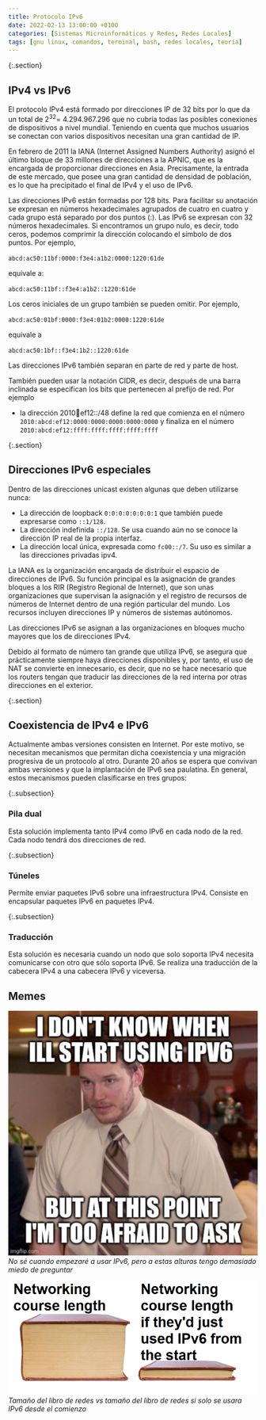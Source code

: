 ```yaml
---
title: Protocolo IPv6
date: 2022-02-13 13:00:00 +0100
categories: [Sistemas Microinformáticos y Redes, Redes Locales]
tags: [gnu linux, comandos, terminal, bash, redes locales, teoría]
---
```

{:.section}
## IPv4 vs IPv6

El protocolo IPv4 está formado por direcciones IP de 32 bits por lo que da un total de 2<sup>32</sup>= 4.294.967.296 que no cubría todas las posibles conexiones de dispositivos a nivel mundial. Teniendo en cuenta que muchos usuarios se conectan con varios dispositivos necesitan una gran cantidad de IP.

En febrero de 2011 la IANA (Internet Assigned Numbers Authority) asignó el último bloque de 33 millones de direcciones a la APNIC, que es la encargada de proporcionar direcciones en Asia. Precisamente, la entrada de este mercado, que posee una gran cantidad de densidad de población, es lo que ha precipitado el final de IPv4 y el uso de IPv6.

Las direcciones IPv6 están formadas por 128 bits. Para facilitar su anotación se expresan en números hexadecimales agrupados de cuatro en cuatro y cada grupo está separado por dos puntos (:). Las IPv6 se expresan con 32 números hexadecimales. Si encontramos un grupo nulo, es decir, todo ceros, podemos comprimir la dirección colocando el  símbolo de dos puntos. Por ejemplo, 

`abcd:ac50:11bf:0000:f3e4:a1b2:0000:1220:61de`

equivale a:  

`abcd:ac50:11bf::f3e4:a1b2::1220:61de`

Los ceros iniciales de un grupo también se pueden omitir. Por ejemplo,

`abcd:ac50:01bf:0000:f3e4:01b2:0000:1220:61de`

equivale a 

`abcd:ac50:1bf::f3e4:1b2::1220:61de`

Las direcciones IPv6 también separan en parte de red y parte de host. 

También pueden usar la notación CIDR, es decir, después de una barra inclinada se especifican los bits que pertenecen al prefijo de red. Por ejemplo

- la dirección 2010:abcd:ef12::/48 define la red que comienza en el número `2010:abcd:ef12:0000:0000:0000:0000:0000` y finaliza en el número `2010:abcd:ef12:ffff:ffff:ffff:ffff:ffff`

{:.section}
## Direcciones IPv6 especiales

Dentro de las direcciones unicast existen algunas que deben utilizarse nunca:

- La dirección de loopback `0:0:0:0:0:0:0:1` que también puede expresarse como `::1/128`.
- La dirección indefinida `::/128`. Se usa cuando aún no se conoce la dirección IP real de la propia interfaz.
- La dirección local única, expresada como `fc00::/7`. Su uso es similar a las direcciones privadas ipv4.

La IANA es la organización encargada de distribuir el espacio de direcciones de IPv6. Su función principal es la asignación de grandes bloques a los RIR (Registro Regional de Internet), que son unas organizaciones que supervisan la asignación y el registro de recursos de números de Internet dentro de una región particular del mundo. Los recursos incluyen direcciones IP y números de sistemas autónomos.

Las direcciones IPv6 se asignan a las organizaciones en bloques mucho mayores que los de direcciones IPv4.

Debido al formato de número tan grande que utiliza IPv6, se asegura que prácticamente siempre haya direcciones disponibles y, por tanto, el uso de NAT se convierte en innecesario, es decir, que no se hace necesario que los routers tengan que traducir las direcciones de la red interna por otras direcciones en el exterior.

{:.section}
## Coexistencia de IPv4 e IPv6

Actualmente ambas versiones consisten en Internet. Por este motivo, se necesitan mecanismos que permitan dicha coexistencia y una migración progresiva de un protocolo al otro. Durante 20 años se espera que convivan ambas versiones y que la implantación de IPv6 sea paulatina. En general, estos mecanismos pueden clasificarse en tres grupos: 

{:.subsection}
### Pila dual

Esta solución implementa tanto IPv4 como IPv6 en cada nodo de la red. Cada nodo tendrá dos direcciones de red.

{:.subsection}
### Túneles

Permite enviar paquetes IPv6 sobre una infraestructura IPv4. Consiste en encapsular paquetes IPv6 en paquetes IPv4.

{:.subsection}
### Traducción

Esta solución es necesaria cuando un nodo que solo soporta IPv4 necesita comunicarse con otro que sólo soporta IPv6. Se realiza una traducción de la cabecera IPv4 a una cabecera IPv6 y viceversa. 

## Memes

![No sé cuando empezaré a usar IPv6, pero a estas alturas tengo demasiado miedo de preguntar](/assets/img/protocolo-ipv6/ipv6Meme.jpg)
_No sé cuando empezaré a usar IPv6, pero a estas alturas tengo demasiado miedo de preguntar_

![Traducción de direcciones privadas a públicas](/assets/img/protocolo-ipv6/memeRedes1.png)
_Tamaño del libro de redes vs tamaño del libro de redes si solo se usara IPv6 desde el comienzo_

